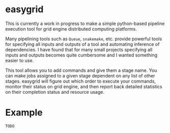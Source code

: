 # easygrid
This is currently a work in progress to make a simple python-based pipeline execution tool for grid engine distributed computing platforms.

Many pipelining tools such as `Queue`, `snakemake`, etc. provide powerful tools for specifying all inputs and outputs of a tool and automating inference of dependencies. I have found that for many small projects specifying all inputs and outputs becomes quite cumbersome and I wanted something easier to use. 

This tool allows you to add commands and give them a stage name. You can make jobs assigned to a given stage dependent on any list of other stages. easygrid will figure out which order to execute your commands, monitor their status on grid engine, and then report back detailed statistics on their completion status and resource usage.

# Example
```
TODO
```
